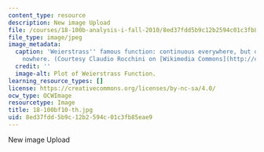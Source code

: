 ```yaml
---
content_type: resource
description: New image Upload
file: /courses/18-100b-analysis-i-fall-2010/8ed37fdd5b9c12b2594c01c3fb85eae9_18-100bf10-th.jpg
file_type: image/jpeg
image_metadata:
  caption: 'Weierstrass'' famous function: continuous everywhere, but differentiable
    nowhere. (Courtesy Claudio Rocchini on [Wikimedia Commons](http://commons.wikimedia.org/wiki/File:Weierstrass_function.gif).)'
  credit: ''
  image-alt: Plot of Weierstrass Function.
learning_resource_types: []
license: https://creativecommons.org/licenses/by-nc-sa/4.0/
ocw_type: OCWImage
resourcetype: Image
title: 18-100bf10-th.jpg
uid: 8ed37fdd-5b9c-12b2-594c-01c3fb85eae9
---
```

New image Upload